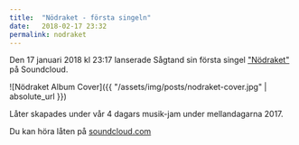 ```yaml
---
title:  "Nödraket - första singeln"
date:   2018-02-17 23:32
permalink: nodraket
---
```

Den 17 januari 2018 kl 23:17 lanserade Sågtand sin första singel ["Nödraket"](https://soundcloud.com/sagtand/nodraket) på Soundcloud.

<!--more-->

![Nödraket Album Cover]({{ "/assets/img/posts/nodraket-cover.jpg" | absolute_url }})

Låter skapades under vår 4 dagars musik-jam under mellandagarna 2017.

Du kan höra låten på [soundcloud.com](https://soundcloud.com/sagtand/nodraket)


